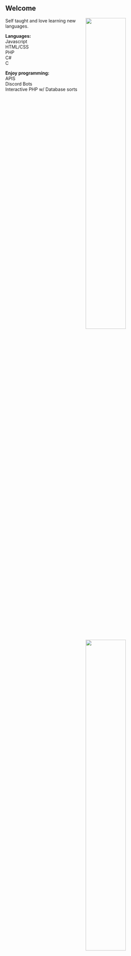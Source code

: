 ## Welcome

<img width="50%" align="right" src="https://github-readme-stats.vercel.app/api?username=OneAndonlyFinbar&theme=dark">
<img width="50%" align="right" src="https://github-readme-stats.vercel.app/api/top-langs/?username=OneAndonlyFinbar&theme=dark&layout=compact">

Self taught and love learning new languages.

**Languages:** <br>
Javascript <br>
HTML/CSS <br>
PHP <br>
C# <br>
C <br>

**Enjoy programming:** <br>
APIS <br>
Discord Bots <br>
Interactive PHP w/ Database sorts
